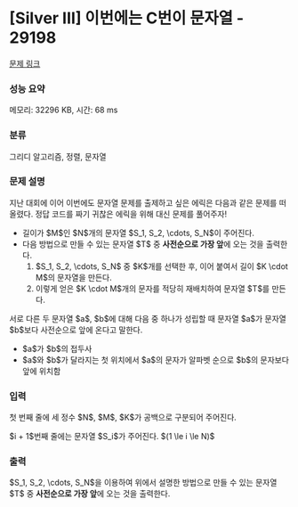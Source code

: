 # [Silver III] 이번에는 C번이 문자열 - 29198 

[문제 링크](https://www.acmicpc.net/problem/29198) 

### 성능 요약

메모리: 32296 KB, 시간: 68 ms

### 분류

그리디 알고리즘, 정렬, 문자열

### 문제 설명

<p>지난 대회에 이어 이번에도 문자열 문제를 출제하고 싶은 에릭은 다음과 같은 문제를 떠올렸다. 정답 코드를 짜기 귀찮은 에릭을 위해 대신 문제를 풀어주자!</p>

<ul>
	<li>길이가 $M$인 $N$개의 문자열 $S_1, S_2, \cdots, S_N$이 주어진다.</li>
	<li>다음 방법으로 만들 수 있는 문자열 $T$ 중 <strong>사전순으로 가장 앞</strong>에 오는 것을 출력한다.
	<ol>
		<li>$S_1, S_2, \cdots, S_N$ 중 $K$개를 선택한 후, 이어 붙여서 길이 $K \cdot M$의 문자열을 만든다.</li>
		<li>이렇게 얻은 $K \cdot M$개의 문자를 적당히 재배치하여 문자열 $T$를 만든다.</li>
	</ol>
	</li>
</ul>

<p>서로 다른 두 문자열 $a$, $b$에 대해 다음 중 하나가 성립할 때 문자열 $a$가 문자열 $b$보다 사전순으로 앞에 온다고 말한다.</p>

<ul>
	<li>$a$가 $b$의 접두사</li>
	<li>$a$와 $b$가 달라지는 첫 위치에서 $a$의 문자가 알파벳 순으로 $b$의 문자보다 앞에 위치함</li>
</ul>

### 입력 

 <p>첫 번째 줄에 세 정수 $N$, $M$, $K$가 공백으로 구분되어 주어진다.</p>

<p>$i + 1$번째 줄에는 문자열 $S_i$가 주어진다. $(1 \le i \le N)$</p>

### 출력 

 <p>$S_1, S_2, \cdots, S_N$을 이용하여 위에서 설명한 방법으로 만들 수 있는 문자열 $T$ 중 <strong>사전순으로 가장 앞</strong>에 오는 것을 출력한다.</p>

